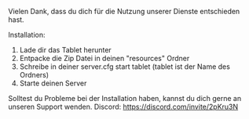 Vielen Dank, dass du dich für die Nutzung unserer Dienste entschieden hast.

Installation:
1. Lade dir das Tablet herunter
2. Entpacke die Zip Datei in deinen "resources" Ordner
3. Schreibe in deiner server.cfg start tablet (tablet ist der Name des Ordners)
4. Starte deinen Server

Solltest du Probleme bei der Installation haben, kannst du dich gerne an unseren Support wenden.
Discord: https://discord.com/invite/2pKru3N
